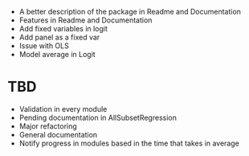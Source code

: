  - A better description of the package in Readme and Documentation
 - Features in Readme and Documentation
 - Add fixed variables in logit
 - Add panel as a fixed var
 - Issue with OLS
 - Model average in Logit

# TBD
 - Validation in every module
 - Pending documentation in AllSubsetRegression
 - Major refactoring
 - General documentation
 - Notify progress in modules based in the time that takes in average
